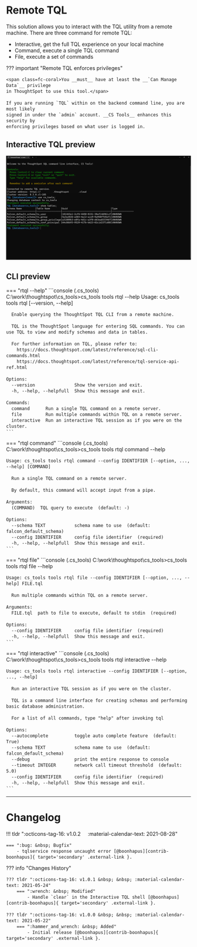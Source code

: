 # Remote TQL

This solution allows you to interact with the TQL utility from a remote machine. There
are three command for remote TQL:

 - Interactive, get the full TQL experience on your local machine
 - Command, execute a single TQL command
 - File, execute a set of commands

??? important "Remote TQL enforces privileges"

    <span class=fc-coral>You __must__ have at least the __`Can Manage Data`__ privilege
    in ThoughtSpot to use this tool.</span>

    If you are running `TQL` within on the backend command line, you are most likely
    signed in under the `admin` account. __CS Tools__ enhances this security by
    enforcing privileges based on what user is logged in.

## Interactive TQL preview

![interactive-rtql](./interactive_rtql.png)

## CLI preview

=== "rtql --help"
    ```console
    (.cs_tools) C:\work\thoughtspot\cs_tools>cs_tools tools rtql --help
    Usage: cs_tools tools rtql [--version, --help] <command>

      Enable querying the ThoughtSpot TQL CLI from a remote machine.

      TQL is the ThoughtSpot language for entering SQL commands. You can use TQL to view and modify schemas and data in tables.

      For further information on TQL, please refer to:
        https://docs.thoughtspot.com/latest/reference/sql-cli-commands.html
        https://docs.thoughtspot.com/latest/reference/tql-service-api-ref.html

    Options:
      --version               Show the version and exit.
      -h, --help, --helpfull  Show this message and exit.

    Commands:
      command      Run a single TQL command on a remote server.
      file         Run multiple commands within TQL on a remote server.
      interactive  Run an interactive TQL session as if you were on the cluster.
    ```

=== "rtql command"
    ```console
    (.cs_tools) C:\work\thoughtspot\cs_tools>cs_tools tools rtql command --help

    Usage: cs_tools tools rtql command --config IDENTIFIER [--option, ..., --help] [COMMAND]

      Run a single TQL command on a remote server.

      By default, this command will accept input from a pipe.

    Arguments:
      (COMMAND)  TQL query to execute  (default: -)

    Options:
      --schema TEXT           schema name to use  (default: falcon_default_schema)
      --config IDENTIFIER     config file identifier  (required)
      -h, --help, --helpfull  Show this message and exit.
    ```

=== "rtql file"
    ```console
    (.cs_tools) C:\work\thoughtspot\cs_tools>cs_tools tools rtql file --help

    Usage: cs_tools tools rtql file --config IDENTIFIER [--option, ..., --help] FILE.tql

      Run multiple commands within TQL on a remote server.

    Arguments:
      FILE.tql  path to file to execute, default to stdin  (required)

    Options:
      --config IDENTIFIER     config file identifier  (required)
      -h, --help, --helpfull  Show this message and exit.
    ```

=== "rtql interactive"
    ```console
    (.cs_tools) C:\work\thoughtspot\cs_tools>cs_tools tools rtql interactive --help

    Usage: cs_tools tools rtql interactive --config IDENTIFIER [--option, ..., --help]

      Run an interactive TQL session as if you were on the cluster.

      TQL is a command line interface for creating schemas and performing basic database administration.

      For a list of all commands, type "help" after invoking tql

    Options:
      --autocomplete          toggle auto complete feature  (default: True)
      --schema TEXT           schema name to use  (default: falcon_default_schema)
      --debug                 print the entire response to console
      --timeout INTEGER       network call timeout threshold  (default: 5.0)
      --config IDENTIFIER     config file identifier  (required)
      -h, --help, --helpfull  Show this message and exit.
    ```

---

# Changelog

!!! tldr ":octicons-tag-16: v1.0.2 &nbsp; &nbsp; :material-calendar-text: 2021-08-28"

    === ":bug: &nbsp; Bugfix"
        - tqlservice response uncaught error [@boonhapus][contrib-boonhapus]{ target='secondary' .external-link }.

??? info "Changes History"

    ??? tldr ":octicons-tag-16: v1.0.1 &nbsp; &nbsp; :material-calendar-text: 2021-05-24"
        === ":wrench: &nbsp; Modified"
            - Handle `clear` in the Interactive TQL shell [@boonhapus][contrib-boonhapus]{ target='secondary' .external-link }.

    ??? tldr ":octicons-tag-16: v1.0.0 &nbsp; &nbsp; :material-calendar-text: 2021-05-22"
        === ":hammer_and_wrench: &nbsp; Added"
            - Initial release [@boonhapus][contrib-boonhapus]{ target='secondary' .external-link }.

[contrib-boonhapus]: https://github.com/boonhapus
